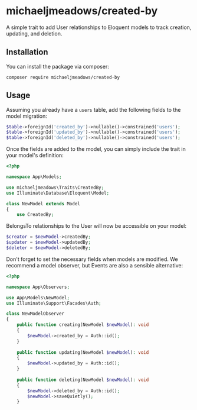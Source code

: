 # michaeljmeadows/created-by

A simple trait to add User relationships to Eloquent models to track creation, updating, and deletion.

## Installation 

You can install the package via composer:

```
composer require michaeljmeadows/created-by
```

## Usage

Assuming you already have a `users` table, add the following fields to the model migration:

```php
$table->foreignId('created_by')->nullable()->constrained('users');
$table->foreignId('updated_by')->nullable()->constrained('users');
$table->foreignId('deleted_by')->nullable()->constrained('users');
```

Once the fields are added to the model, you can simply include the trait in your model's definition:

```php
<?php

namespace App\Models;

use michaeljmeadows\Traits\CreatedBy;
use Illuminate\Database\Eloquent\Model;

class NewModel extends Model
{
    use CreatedBy;
```

BelongsTo relationships to the User will now be accessible on your model:

```php
$creator = $newModel->createdBy;
$updater = $newModel->updatedBy;
$deleter = $newModel->deletedBy;
```

Don't forget to set the necessary fields when models are modified. We recommend a model observer, but Events are also a sensible alternative:

```php
<?php

namespace App\Observers;

use App\Models\NewModel;
use Illuminate\Support\Facades\Auth;

class NewModelObserver
{
    public function creating(NewModel $newModel): void
    {
        $newModel->created_by = Auth::id();
    }
	
    public function updating(NewModel $newModel): void
    {
        $newModel->updated_by = Auth::id();
    }
	
    public function deleting(NewModel $newModel): void
    {
        $newModel->deleted_by = Auth::id();
        $newModel->saveQuietly();
    }
```